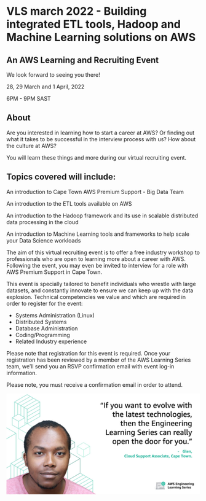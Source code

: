 # VLS march 2022 - Building integrated ETL tools, Hadoop and Machine Learning solutions on AWS

## An AWS Learning and Recruiting Event

We look forward to seeing you there!

28, 29 March and 1 April, 2022

6PM - 9PM SAST

## About

Are you interested in learning how to start a career at AWS? Or finding out what it takes to be successful in the interview process with us? How about the culture at AWS?

You will learn these things and more during our virtual recruiting event.

## Topics covered will include:

An introduction to Cape Town AWS Premium Support - Big Data Team

An introduction to the ETL tools available on AWS

An introduction to the Hadoop framework and its use in scalable distributed data processing in the cloud

An introduction to Machine Learning tools and frameworks to help scale your Data Science workloads

The aim of this virtual recruiting event is to offer a free industry workshop to professionals who are open to learning more about a career with AWS. Following the event, you may even be invited to interview for a role with AWS Premium Support in Cape Town.

This event is specially tailored to benefit individuals who wrestle with large datasets, and constantly innovate to ensure we can keep up with the data explosion. Technical competencies we value and which are required in order to register for the event:

- Systems Administration (Linux)
- Distributed Systems
- Database Administration
- Coding/Programming
- Related Industry experience

Please note that registration for this event is required. Once your registration has been reviewed by a member of the AWS Learning Series team, we’ll send you an RSVP confirmation email with event log-in information.

Please note, you must receive a confirmation email in order to attend.

![home](home.jpeg)
